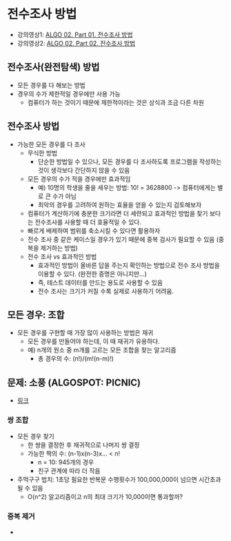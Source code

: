 # 전수조사 방법

- 강의영상1: [ALGO 02. Part 01. 전수조사 방법](https://youtu.be/RTExULT5KEE)
- 강의영상2: [ALGO 02. Part 02. 전수조사 방법](https://youtu.be/RAOoSqAjnkM)

## 전수조사(완전탐색) 방법

- 모든 경우를 다 해보는 방법
- 경우의 수가 제한적일 경우에만 사용 가능
  - 컴퓨터가 하는 것이기 때문에 제한적이라는 것은 상식과 조금 다른 차원
  
## 전수조사 방법

- 가능한 모든 경우를 다 조사
  - 무식한 방법
    - 단순한 방법일 수 있으나, 모든 경우를 다 조사하도록 프로그램을 작성하는 것이 생각보다 간단하지 않을 수 있음
  - 모든 경우의 수가 적을 경우에만 효과적임
    - 예) 10명의 학생을 줄을 세우는 방법: 10! = 3628800 -> 컴퓨터에게는 별로 큰 수가 아님
    - 최악의 경우를 고려하여 원하는 효율을 얻을 수 있는지 검토해보자
  - 컴퓨터가 계산하기에 충분한 크기라면 더 세련되고 효과적인 방법을 찾기 보다는 전수조사를 사용할 때 더 효율적일 수 있다.
  - 빠르게 배제하여 범위를 축소시킬 수 있다면 활용하자
  - 전수 조사 중 같은 케이스일 경우가 있기 때문에 중복 검사가 필요할 수 있음 (중복을 제거하는 방법)
  - 전수 조사 vs 효과적인 방법
    - 효과적인 방법이 올바른 답을 주는지 확인하는 방법으로 전수 조사 방법을 이용할 수 있다. (완전한 증명은 아니지만...)
    - 즉, 테스트 데이터를 만드는 용도로 사용할 수 있음
    - 전수 조사는 크기가 커질 수록 실제로 사용하기 어려움.
  
## 모든 경우: 조합

- 모든 경우를 구현할 때 가장 많이 사용하는 방법은 재귀
  - 모든 경우를 만들어야 하는데, 이 때 재귀가 유용하다.
  - 예) n개의 원소 중 m개를 고르는 모든 조합을 찾는 알고리즘
    - 총 경우의 수: (n!)/(m!(n-m)!)
    
## 문제: 소풍 (ALGOSPOT: PICNIC)
- [링크](https://www.algospot.com/judge/problem/read/PICNIC)

### 쌍 조합

- 모든 경우 찾기
  - 한 쌍을 결정한 후 재귀적으로 나머지 쌍 결정
  - 가능한 짝의 수: (n-1)x(n-3)x... < n!
    - n = 10: 945개의 경우
    - 친구 관계에 따라 더 작음
- 주먹구구 법치: 1초당 필요한 반복문 수행횟수가 100,000,000이 넘으면 시간초과될 수 있음
  - O(n^2) 알고리즘이고 n의 최대 크기가 10,000이면 통과할까?
  
 ### 중복 제거
 
 - 

